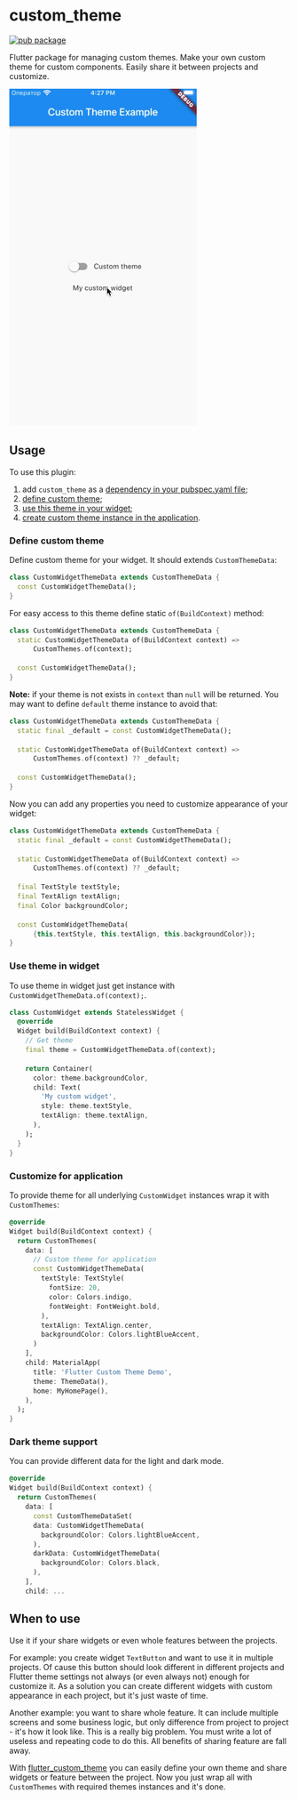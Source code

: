 # custom_theme

[![pub package](https://img.shields.io/pub/v/flutter_custom_theme)](https://pub.dartlang.org/packages/flutter_custom_theme)

Flutter package for managing custom themes.
Make your own custom theme for custom components. Easily share it between projects and customize.

![](https://raw.githubusercontent.com/Innim/flutter_custom_theme/master/readme_images/demo.gif)

## Usage

To use this plugin:

 1. add `custom_theme` as a [dependency in your pubspec.yaml file](https://flutter.dev/platform-plugins/);
 2. [define custom theme](#define-custom-theme);
 3. [use this theme in your widget](#use-theme-in-widget);
 4. [create custom theme instance in the application](#customize-for-application).

### Define custom theme

Define custom theme for your widget. It should extends `CustomThemeData`:

```dart
class CustomWidgetThemeData extends CustomThemeData {
  const CustomWidgetThemeData();
}
```

For easy access to this theme define static `of(BuildContext)` method:

```dart
class CustomWidgetThemeData extends CustomThemeData {
  static CustomWidgetThemeData of(BuildContext context) =>
      CustomThemes.of(context);

  const CustomWidgetThemeData();
}
```

**Note:** if your theme is not exists in `context` than `null` will be returned.
You may want to define `default` theme instance to avoid that:

```dart
class CustomWidgetThemeData extends CustomThemeData {
  static final _default = const CustomWidgetThemeData();

  static CustomWidgetThemeData of(BuildContext context) =>
      CustomThemes.of(context) ?? _default;

  const CustomWidgetThemeData();
}
```

Now you can add any properties you need to customize appearance of your widget:

```dart
class CustomWidgetThemeData extends CustomThemeData {
  static final _default = const CustomWidgetThemeData();

  static CustomWidgetThemeData of(BuildContext context) =>
      CustomThemes.of(context) ?? _default;

  final TextStyle textStyle;
  final TextAlign textAlign;
  final Color backgroundColor;

  const CustomWidgetThemeData(
      {this.textStyle, this.textAlign, this.backgroundColor});
}
```

### Use theme in widget

To use theme in widget just get instance with `CustomWidgetThemeData.of(context);`.

```dart
class CustomWidget extends StatelessWidget {
  @override
  Widget build(BuildContext context) {
    // Get theme
    final theme = CustomWidgetThemeData.of(context);

    return Container(
      color: theme.backgroundColor,
      child: Text(
        'My custom widget',
        style: theme.textStyle,
        textAlign: theme.textAlign,
      ),
    );
  }
}
```

### Customize for application

To provide theme for all underlying `CustomWidget` instances wrap it with `CustomThemes`:
```dart
@override
Widget build(BuildContext context) {
  return CustomThemes(
    data: [
      // Custom theme for application
      const CustomWidgetThemeData(
        textStyle: TextStyle(
          fontSize: 20,
          color: Colors.indigo,
          fontWeight: FontWeight.bold,
        ),
        textAlign: TextAlign.center,
        backgroundColor: Colors.lightBlueAccent,
      )
    ],
    child: MaterialApp(
      title: 'Flutter Custom Theme Demo',
      theme: ThemeData(),
      home: MyHomePage(),
    ),
  );
}
```

### Dark theme support 

You can provide different data for the light and dark mode.

```dart
@override
Widget build(BuildContext context) {
  return CustomThemes(
    data: [
      const CustomThemeDataSet(
      data: CustomWidgetThemeData(
        backgroundColor: Colors.lightBlueAccent,
      ),
      darkData: CustomWidgetThemeData(
        backgroundColor: Colors.black,
      ),
    ],
    child: ...
```

## When to use

Use it if your share widgets or even whole features between the projects.

For example: you create widget `TextButton` and want to use it in multiple projects.
Of cause this button should look different in different projects and Flutter theme settings
not always (or even always not) enough for customize it. As a solution you can create
different widgets with custom appearance in each project, but it's just waste of time.

Another example: you want to share whole feature. It can include multiple screens and
some business logic, but only difference from project to project - it's how it look like.
This is a really big problem. You must write a lot of useless and repeating code to do this.
All benefits of sharing feature are fall away.

With [flutter_custom_theme](https://pub.dev/packages/flutter_custom_theme) you can easily
define your own theme and share widgets or feature between the project.
Now you just wrap all with `CustomThemes` with required themes instances and it's done.
